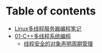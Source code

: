 # Table of contents

* [Linux多线程服务器编程笔记](README.md)
* [01-C++多线程系统编程](01-c++duo-xian-cheng-xi-tong-bian-cheng/README.md)
  * [线程安全的对象声明周期管理](01-c++duo-xian-cheng-xi-tong-bian-cheng/xian-cheng-an-quan-de-dui-xiang-sheng-ming-zhou-qi-guan-li.md)

